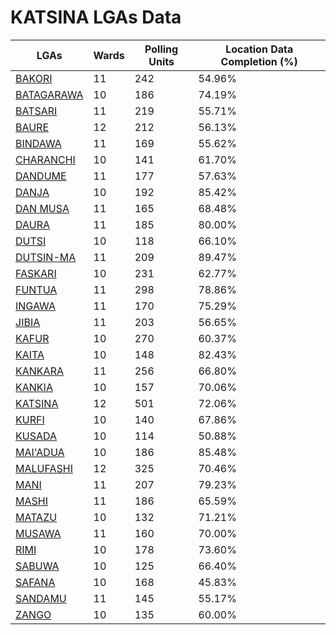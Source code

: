 
# KATSINA LGAs Data

| LGAs | Wards | Polling Units | Location Data Completion (%) |
| ----- | ---- | ----- | ------- |
| [BAKORI](./lgas/414-bakori) | 11 | 242 | 54.96% |
| [BATAGARAWA](./lgas/415-batagarawa) | 10 | 186 | 74.19% |
| [BATSARI](./lgas/416-batsari) | 11 | 219 | 55.71% |
| [BAURE](./lgas/417-baure) | 12 | 212 | 56.13% |
| [BINDAWA](./lgas/418-bindawa) | 11 | 169 | 55.62% |
| [CHARANCHI](./lgas/419-charanchi) | 10 | 141 | 61.70% |
| [DANDUME](./lgas/420-dandume) | 11 | 177 | 57.63% |
| [DANJA](./lgas/421-danja) | 10 | 192 | 85.42% |
| [DAN MUSA](./lgas/422-dan-musa) | 11 | 165 | 68.48% |
| [DAURA](./lgas/423-daura) | 11 | 185 | 80.00% |
| [DUTSI](./lgas/424-dutsi) | 10 | 118 | 66.10% |
| [DUTSIN-MA](./lgas/425-dutsin-ma) | 11 | 209 | 89.47% |
| [FASKARI](./lgas/426-faskari) | 10 | 231 | 62.77% |
| [FUNTUA](./lgas/427-funtua) | 11 | 298 | 78.86% |
| [INGAWA](./lgas/428-ingawa) | 11 | 170 | 75.29% |
| [JIBIA](./lgas/429-jibia) | 11 | 203 | 56.65% |
| [KAFUR](./lgas/430-kafur) | 10 | 270 | 60.37% |
| [KAITA](./lgas/431-kaita) | 10 | 148 | 82.43% |
| [KANKARA](./lgas/432-kankara) | 11 | 256 | 66.80% |
| [KANKIA](./lgas/433-kankia) | 10 | 157 | 70.06% |
| [KATSINA](./lgas/434-katsina) | 12 | 501 | 72.06% |
| [KURFI](./lgas/435-kurfi) | 10 | 140 | 67.86% |
| [KUSADA](./lgas/436-kusada) | 10 | 114 | 50.88% |
| [MAI'ADUA](./lgas/437-mai'adua) | 10 | 186 | 85.48% |
| [MALUFASHI](./lgas/438-malufashi) | 12 | 325 | 70.46% |
| [MANI](./lgas/439-mani) | 11 | 207 | 79.23% |
| [MASHI](./lgas/440-mashi) | 11 | 186 | 65.59% |
| [MATAZU](./lgas/441-matazu) | 10 | 132 | 71.21% |
| [MUSAWA](./lgas/442-musawa) | 11 | 160 | 70.00% |
| [RIMI](./lgas/443-rimi) | 10 | 178 | 73.60% |
| [SABUWA](./lgas/444-sabuwa) | 10 | 125 | 66.40% |
| [SAFANA](./lgas/445-safana) | 10 | 168 | 45.83% |
| [SANDAMU](./lgas/446-sandamu) | 11 | 145 | 55.17% |
| [ZANGO](./lgas/447-zango) | 10 | 135 | 60.00% |





